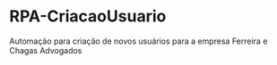 # RPA-CriacaoUsuario
Automação para criação de novos usuários para a empresa Ferreira e Chagas Advogados
